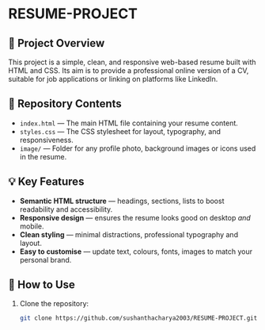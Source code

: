 # RESUME-PROJECT

## 🎯 Project Overview  
This project is a simple, clean, and responsive web-based resume built with HTML and CSS. Its aim is to provide a professional online version of a CV, suitable for job applications or linking on platforms like LinkedIn.

## 📁 Repository Contents  
- `index.html` — The main HTML file containing your resume content.  
- `styles.css` — The CSS stylesheet for layout, typography, and responsiveness.  
- `image/` — Folder for any profile photo, background images or icons used in the resume.  

## 💡 Key Features  
- **Semantic HTML structure** — headings, sections, lists to boost readability and accessibility.  
- **Responsive design** — ensures the resume looks good on desktop *and* mobile.  
- **Clean styling** — minimal distractions, professional typography and layout.  
- **Easy to customise** — update text, colours, fonts, images to match your personal brand.  

## 🚀 How to Use  
1. Clone the repository:  
   ```bash
   git clone https://github.com/sushanthacharya2003/RESUME-PROJECT.git
